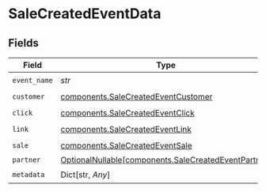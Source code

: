 # SaleCreatedEventData


## Fields

| Field                                                                                                      | Type                                                                                                       | Required                                                                                                   | Description                                                                                                |
| ---------------------------------------------------------------------------------------------------------- | ---------------------------------------------------------------------------------------------------------- | ---------------------------------------------------------------------------------------------------------- | ---------------------------------------------------------------------------------------------------------- |
| `event_name`                                                                                               | *str*                                                                                                      | :heavy_check_mark:                                                                                         | N/A                                                                                                        |
| `customer`                                                                                                 | [components.SaleCreatedEventCustomer](../../models/components/salecreatedeventcustomer.md)                 | :heavy_check_mark:                                                                                         | N/A                                                                                                        |
| `click`                                                                                                    | [components.SaleCreatedEventClick](../../models/components/salecreatedeventclick.md)                       | :heavy_check_mark:                                                                                         | N/A                                                                                                        |
| `link`                                                                                                     | [components.SaleCreatedEventLink](../../models/components/salecreatedeventlink.md)                         | :heavy_check_mark:                                                                                         | N/A                                                                                                        |
| `sale`                                                                                                     | [components.SaleCreatedEventSale](../../models/components/salecreatedeventsale.md)                         | :heavy_check_mark:                                                                                         | N/A                                                                                                        |
| `partner`                                                                                                  | [OptionalNullable[components.SaleCreatedEventPartner]](../../models/components/salecreatedeventpartner.md) | :heavy_minus_sign:                                                                                         | N/A                                                                                                        |
| `metadata`                                                                                                 | Dict[str, *Any*]                                                                                           | :heavy_check_mark:                                                                                         | N/A                                                                                                        |